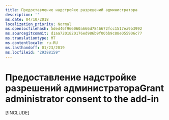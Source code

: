```yaml
---
title: Предоставление надстройке разрешений администратора
description: ''
ms.date: 04/10/2018
localization_priority: Normal
ms.openlocfilehash: 5ded46f966060a666d7846672fcc1517ea9b3992
ms.sourcegitcommit: d1aa7201820176ed986b9f00bb9c88e055906c77
ms.translationtype: MT
ms.contentlocale: ru-RU
ms.lasthandoff: 01/23/2019
ms.locfileid: "29388159"
---
```

# <a name="grant-administrator-consent-to-the-add-in"></a><span data-ttu-id="92083-102">Предоставление надстройке разрешений администратора</span><span class="sxs-lookup"><span data-stu-id="92083-102">Grant administrator consent to the add-in</span></span>

[!INCLUDE[](../includes/grant-admin-consent-to-an-add-in-include.md)]
